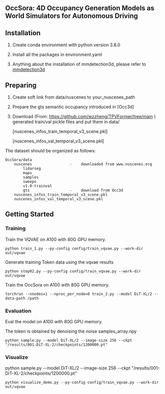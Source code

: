 ## OccSora: 4D Occupancy Generation Models as World Simulators for Autonomous Driving

## Installation
1. Create conda environment with python version 3.8.0

2. Install all the packages in environment.yaml

3. Anything about the installation of mmdetection3d, please refer to [mmdetection3d](https://mmdetection3d.readthedocs.io/en/latest/getting_started.html#installation)

## Preparing
1. Create soft link from data/nuscenes to your_nuscenes_path

2. Prepare the gts semantic occupancy introduced in [Occ3d]

3. Download (From: https://github.com/wzzheng/TPVFormer/tree/main ) generated train/val pickle files and put them in data/

    [nuscenes_infos_train_temporal_v3_scene.pkl]

    [nuscenes_infos_val_temporal_v3_scene.pkl]

  The dataset should be organized as follows:

```
OccSora/data
    nuscenes                 -    downloaded from www.nuscenes.org
        lidarseg
        maps
        samples
        sweeps
        v1.0-trainval
        gts                  -    download from Occ3d
    nuscenes_infos_train_temporal_v3_scene.pkl
    nuscenes_infos_val_temporal_v3_scene.pkl
```

## Getting Started

### Training
Train the VQVAE on A100 with 80G GPU memory.
```
python train_1.py --py-config config/train_vqvae.py --work-dir out/vqvae
```
Generate training Token data using the vqvae results
```
python step02.py --py-config config/train_vqvae.py --work-dir out/vqvae
```
Train the OccSora on A100 with 80G GPU memory. 
```
torchrun --nnodes=1 --nproc_per_node=8 train_2.py --model DiT-XL/2 --data-path /path
```
### Evaluation
Eval the model on A100 with 80G GPU memory.  

The token is obtained by denoising the noise samples_array.npy
```
python sample.py --model DiT-XL/2 --image-size 256 --ckpt "/results/001-DiT-XL-2/checkpoints/1200000.pt"
```
### Visualize
python sample.py --model DiT-XL/2 --image-size 256 --ckpt "/results/001-DiT-XL-2/checkpoints/1200000.pt"
```
python visualize_demo.py --py-config config/train_vqvae.py --work-dir out/vqvae
